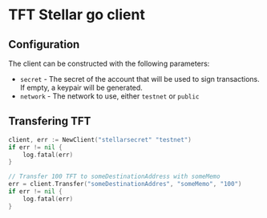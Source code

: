 # TFT Stellar go client

## Configuration

The client can be constructed with the following parameters:

- `secret` - The secret of the account that will be used to sign transactions. If empty, a keypair will be generated.
- `network` - The network to use, either `testnet` or `public`

## Transfering TFT

```go
client, err := NewClient("stellarsecret" "testnet")
if err != nil {
    log.fatal(err)
}

// Transfer 100 TFT to someDestinationAddress with someMemo
err = client.Transfer("someDestinationAddres", "someMemo", "100")
if err != nil {
    log.fatal(err)
}
```

